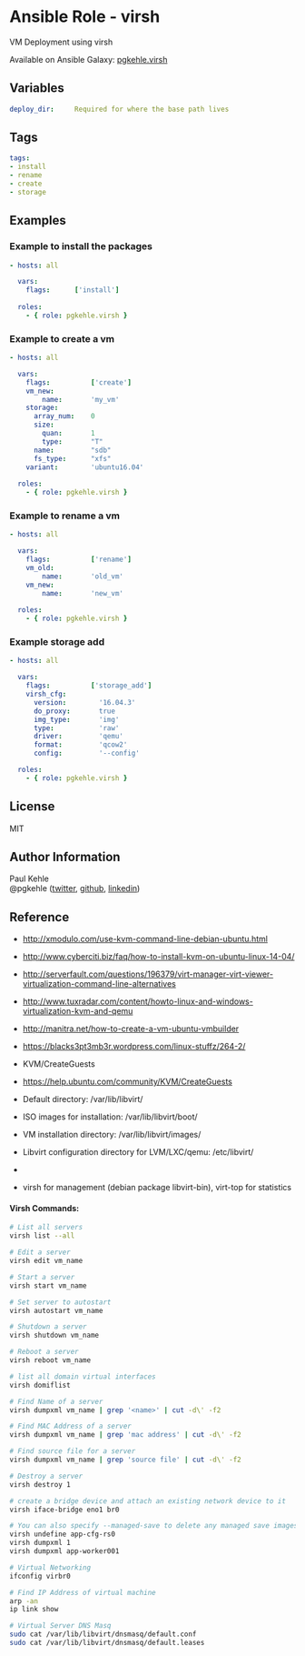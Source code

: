 # Ansible Role - virsh

VM Deployment using virsh

Available on Ansible Galaxy: [pgkehle.virsh](https://galaxy.ansible.com/pgkehle/virsh)

## Variables
```yaml
deploy_dir:     Required for where the base path lives
```

## Tags

```YAML
tags:
- install
- rename
- create
- storage
```

## Examples

### Example to install the packages 

```YAML
- hosts: all

  vars:
    flags:      ['install']
    
  roles:
    - { role: pgkehle.virsh }
```

### Example to create a vm 

```YAML
- hosts: all

  vars:
    flags:          ['create']
    vm_new:
        name:       'my_vm'
    storage:
      array_num:    0
      size:
        quan:       1
        type:       "T"
      name:         "sdb"
      fs_type:      "xfs"
    variant:        'ubuntu16.04'
    
  roles:
    - { role: pgkehle.virsh }
```

### Example to rename a vm 

```YAML
- hosts: all

  vars:
    flags:          ['rename']
    vm_old:
        name:       'old_vm'
    vm_new:
        name:       'new_vm'
    
  roles:
    - { role: pgkehle.virsh }
```

### Example storage add

```YAML
- hosts: all

  vars:
    flags:          ['storage_add']
    virsh_cfg:
      version:        '16.04.3'
      do_proxy:       true
      img_type:       'img'
      type:           'raw'
      driver:         'qemu'
      format:         'qcow2'
      config:         '--config'

  roles:
    - { role: pgkehle.virsh }
```





## License

MIT

## Author Information

Paul Kehle  
@pgkehle ([twitter](https://twitter.com/pgkehle), [github](https://github.com/pgkehle), [linkedin](https://www.linkedin.com/in/pgkehle))

## Reference

* http://xmodulo.com/use-kvm-command-line-debian-ubuntu.html
* http://www.cyberciti.biz/faq/how-to-install-kvm-on-ubuntu-linux-14-04/
* http://serverfault.com/questions/196379/virt-manager-virt-viewer-virtualization-command-line-alternatives
* http://www.tuxradar.com/content/howto-linux-and-windows-virtualization-kvm-and-qemu
* http://manitra.net/how-to-create-a-vm-ubuntu-vmbuilder
* https://blacks3pt3mb3r.wordpress.com/linux-stuffz/264-2/

* KVM/CreateGuests
* https://help.ubuntu.com/community/KVM/CreateGuests

* Default directory: /var/lib/libvirt/
* ISO images for installation: /var/lib/libvirt/boot/
* VM installation directory: /var/lib/libvirt/images/
* Libvirt configuration directory for LVM/LXC/qemu: /etc/libvirt/
*
* virsh for management (debian package libvirt-bin), virt-top for statistics

#### Virsh Commands: 

```bash
# List all servers
virsh list --all
```

```bash
# Edit a server
virsh edit vm_name
```

```bash
# Start a server
virsh start vm_name
```

```bash
# Set server to autostart 
virsh autostart vm_name
```

```bash
# Shutdown a server 
virsh shutdown vm_name
```

```bash
# Reboot a server 
virsh reboot vm_name
```

```bash
# list all domain virtual interfaces 
virsh domiflist 
```

```bash
# Find Name of a server 
virsh dumpxml vm_name | grep '<name>' | cut -d\' -f2
```

```bash
# Find MAC Address of a server 
virsh dumpxml vm_name | grep 'mac address' | cut -d\' -f2
```

```bash
# Find source file for a server 
virsh dumpxml vm_name | grep 'source file' | cut -d\' -f2
```

```bash
# Destroy a server
virsh destroy 1
```

```bash
# create a bridge device and attach an existing network device to it
virsh iface-bridge eno1 br0
```

```bash
# You can also specify --managed-save to delete any managed save images and --snapshots-metadata to remove snapshots for the specified VM.
virsh undefine app-cfg-rs0
virsh dumpxml 1
virsh dumpxml app-worker001
```

```bash
# Virtual Networking
ifconfig virbr0
```

```bash
# Find IP Address of virtual machine
arp -an
ip link show
```

```bash
# Virtual Server DNS Masq
sudo cat /var/lib/libvirt/dnsmasq/default.conf
sudo cat /var/lib/libvirt/dnsmasq/default.leases
```
